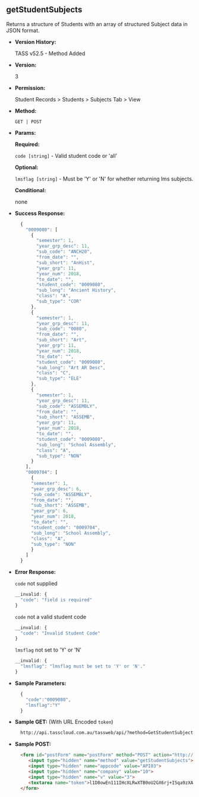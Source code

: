 **getStudentSubjects**
----
  Returns a structure of Students with an array of structured Subject data in JSON format.

* **Version History:**

  TASS v52.5 - Method Added

* **Version:**

  3

* **Permission:**

  Student Records > Students > Subjects Tab > View

* **Method:**

  `GET | POST`
  
*  **Params:**

   **Required:**

   `code [string]` -  Valid student code or 'all'
   
   **Optional:**

   `lmsflag [string]` -  Must be 'Y' or 'N' for whether returning lms subjects.

   **Conditional:**
 
   none

* **Success Response:**

    ```javascript
      {
        "0009080": [
          {
            "semester": 1,
            "year_grp_desc": 11,
            "sub_code": "ANCH20",
            "from_date": "",
            "sub_short": "AnHist",
            "year_grp": 11,
            "year_num": 2018,
            "to_date": "",
            "student_code": "0009080",
            "sub_long": "Ancient History",
            "class": "A",
            "sub_type": "COR"
          },
          {
            "semester": 1,
            "year_grp_desc": 11,
            "sub_code": "0080",
            "from_date": "",
            "sub_short": "Art",
            "year_grp": 11,
            "year_num": 2018,
            "to_date": "",
            "student_code": "0009080",
            "sub_long": "Art AR Desc",
            "class": "C",
            "sub_type": "ELE"
          },
          {
            "semester": 1,
            "year_grp_desc": 11,
            "sub_code": "ASSEMBLY",
            "from_date": "",
            "sub_short": "ASSEMB",
            "year_grp": 11,
            "year_num": 2018,
            "to_date": "",
            "student_code": "0009080",
            "sub_long": "School Assembly",
            "class": "A",
            "sub_type": "NON"
          }
        ],
        "0009704": [
          {
          "semester": 1,
          "year_grp_desc": 6,
          "sub_code": "ASSEMBLY",
          "from_date": "",
          "sub_short": "ASSEMB",
          "year_grp": 6,
          "year_num": 2018,
          "to_date": "",
          "student_code": "0009704",
          "sub_long": "School Assembly",
          "class": "A",
          "sub_type": "NON"
          }
        ]
      }
    ```
 
* **Error Response:**

    `code` not supplied
    ```javascript
    __invalid: {
      "code": "field is required"
    }
    ```
    
    `code` not a valid student code
    ```javascript
    __invalid: {
      "code": "Invalid Student Code"
    }
    ```
    
    `lmsflag` not set to 'Y' or 'N'
    ```javascript
    __invalid: {
      "lmsflag": "lmsflag must be set to 'Y' or 'N'."
    }
    ```
   
* **Sample Parameters:**

  ```javascript
    { 
      "code":"0009080",
      "lmsflag":"Y"
    }
  ```

* **Sample GET:** (With URL Encoded `token`)

  ```HTML
    http://api.tasscloud.com.au/tassweb/api/?method=GetStudentSubjects&appcode=API03&company=10&v=3&token=l1D8owEn111IHcXLRwXTB0oU2GX6rj%2BISqa9zXA8We1Gqx9%2Fzb%2BcbVFartivsDN%2FxGgAIIjtABAYfzYPqTCpLf3gb0nW3h%2FTrPFLMhAdNcVvHD0Gz4FkRj5jRAD1aAGQ
  ```
  
* **Sample POST:**

  ```HTML
    <form id="postForm" name="postForm" method="POST" action="http://api.tasscloud.com.au/tassweb/api/">
       <input type="hidden" name="method" value="getStudentSubjects">
       <input type="hidden" name="appcode" value="API03">
       <input type="hidden" name="company" value="10">
       <input type="hidden" name="v" value="3">
       <textarea name="token">l1D8owEn111IHcXLRwXTB0oU2GX6rj+ISqa9zXA8We1Gqx9/zb+cbVFartivsDN/xGgAIIjtABAYfzYPqTCpLf3gb0nW3h/TrPFLMhAdNcVvHD0Gz4FkRj5jRAD1aAGQ</textarea>
    </form>
  ```
